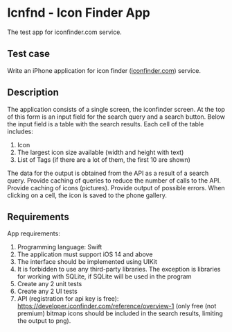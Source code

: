 # Icnfnd - Icon Finder App
The test app for iconfinder.com service. 

## Test case
Write an iPhone application for icon finder ([iconfinder.com](http://iconfinder.com/)) service.

## Description
The application consists of a single screen, the iconfinder screen. At the top of this form is an input field for the search query and a search button. Below the input field is a table with the search results. Each cell of the table includes:
1. Icon
2. The largest icon size available (width and height with text)
3. List of Tags (if there are a lot of them, the first 10 are shown)

The data for the output is obtained from the API as a result of a search query. Provide caching of queries to reduce the number of calls to the API. Provide caching of icons (pictures). Provide output of possible errors. When clicking on a cell, the icon is saved to the phone gallery. 

## Requirements
App requirements:
1. Programming language: Swift
2. The application must support iOS 14 and above
3. The interface should be implemented using UIKit
4. It is forbidden to use any third-party libraries. The exception is libraries for working with SQLite, if SQLite will be used in the program
5. Create any 2 unit tests
6. Create any 2 UI tests
7. API (registration for api key is free): https://developer.iconfinder.com/reference/overview-1 (only free (not premium) bitmap icons should be included in the search results, limiting the output to png).
